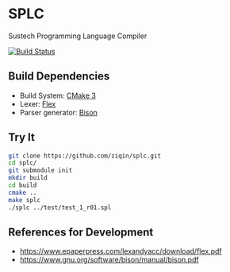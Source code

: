 # SPLC

Sustech Programming Language Compiler

[![Build Status](https://github.com/ziqin/splc/workflows/CI/badge.svg)](https://github.com/ziqin/splc/actions)

## Build Dependencies

- Build System: [CMake 3](https://cmake.org)
- Lexer: [Flex](https://github.com/westes/flex)
- Parser generator: [Bison](https://www.gnu.org/software/bison/)

## Try It

``` sh
git clone https://github.com/ziqin/splc.git
cd splc/
git submodule init
mkdir build
cd build
cmake ..
make splc
./splc ../test/test_1_r01.spl
```

## References for Development

- <https://www.epaperpress.com/lexandyacc/download/flex.pdf>
- <https://www.gnu.org/software/bison/manual/bison.pdf>
